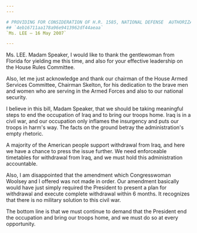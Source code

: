 ```yaml
---
---

# PROVIDING FOR CONSIDERATION OF H.R. 1585, NATIONAL DEFENSE  AUTHORIZATION ACT FOR FISCAL YEAR 2008
## `4eb16711aa178a96e9413962df44aeaa`
`Ms. LEE — 16 May 2007`

---
```



Ms. LEE. Madam Speaker, I would like to thank the gentlewoman from 
Florida for yielding me this time, and also for your effective 
leadership on the House Rules Committee.



Also, let me just acknowledge and thank our chairman of the House 
Armed Services Committee, Chairman Skelton, for his dedication to the 
brave men and women who are serving in the Armed Forces and also to our 
national security.

I believe in this bill, Madam Speaker, that we should be taking 
meaningful steps to end the occupation of Iraq and to bring our troops 
home. Iraq is in a civil war, and our occupation only inflames the 
insurgency and puts our troops in harm's way. The facts on the ground 
betray the administration's empty rhetoric.

A majority of the American people support withdrawal from Iraq, and 
here we have a chance to press the issue further. We need enforceable 
timetables for withdrawal from Iraq, and we must hold this 
administration accountable.

Also, I am disappointed that the amendment which Congresswoman 
Woolsey and I offered was not made in order. Our amendment basically 
would have just simply required the President to present a plan for 
withdrawal and execute complete withdrawal within 6 months. It 
recognizes that there is no military solution to this civil war.

The bottom line is that we must continue to demand that the President 
end the occupation and bring our troops home, and we must do so at 
every opportunity.